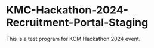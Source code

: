 # KMC-Hackathon-2024-Recruitment-Portal-Staging
This is a test program for KCM Hackathon 2024 event.
